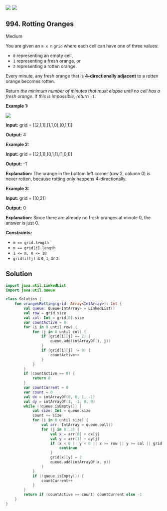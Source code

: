 [![](https://img.shields.io/github/stars/javadev/LeetCode-in-Kotlin?label=Stars&style=flat-square)](https://github.com/javadev/LeetCode-in-Kotlin)
[![](https://img.shields.io/github/forks/javadev/LeetCode-in-Kotlin?label=Fork%20me%20on%20GitHub%20&style=flat-square)](https://github.com/javadev/LeetCode-in-Kotlin/fork)

## 994\. Rotting Oranges

Medium

You are given an `m x n` `grid` where each cell can have one of three values:

*   `0` representing an empty cell,
*   `1` representing a fresh orange, or
*   `2` representing a rotten orange.

Every minute, any fresh orange that is **4-directionally adjacent** to a rotten orange becomes rotten.

Return _the minimum number of minutes that must elapse until no cell has a fresh orange_. If _this is impossible, return_ `-1`.

**Example 1:**

![](https://assets.leetcode.com/uploads/2019/02/16/oranges.png)

**Input:** grid = \[\[2,1,1],[1,1,0],[0,1,1]]

**Output:** 4

**Example 2:**

**Input:** grid = \[\[2,1,1],[0,1,1],[1,0,1]]

**Output:** -1

**Explanation:** The orange in the bottom left corner (row 2, column 0) is never rotten, because rotting only happens 4-directionally.

**Example 3:**

**Input:** grid = \[\[0,2]]

**Output:** 0

**Explanation:** Since there are already no fresh oranges at minute 0, the answer is just 0.

**Constraints:**

*   `m == grid.length`
*   `n == grid[i].length`
*   `1 <= m, n <= 10`
*   `grid[i][j]` is `0`, `1`, or `2`.

## Solution

```kotlin
import java.util.LinkedList
import java.util.Queue

class Solution {
    fun orangesRotting(grid: Array<IntArray>): Int {
        val queue: Queue<IntArray> = LinkedList()
        val row = grid.size
        val col: Int = grid[0].size
        var countActive = 0
        for (i in 0 until row) {
            for (j in 0 until col) {
                if (grid[i][j] == 2) {
                    queue.add(intArrayOf(i, j))
                }
                if (grid[i][j] != 0) {
                    countActive++
                }
            }
        }
        if (countActive == 0) {
            return 0
        }
        var countCurrent = 0
        var count = 0
        val dx = intArrayOf(0, 0, 1, -1)
        val dy = intArrayOf(1, -1, 0, 0)
        while (!queue.isEmpty()) {
            val size: Int = queue.size
            count += size
            for (i in 0 until size) {
                val arr: IntArray = queue.poll()
                for (j in 0..3) {
                    val x = arr[0] + dx[j]
                    val y = arr[1] + dy[j]
                    if (x < 0 || y < 0 || x >= row || y >= col || grid[x][y] != 1) {
                        continue
                    }
                    grid[x][y] = 2
                    queue.add(intArrayOf(x, y))
                }
            }
            if (!queue.isEmpty()) {
                countCurrent++
            }
        }
        return if (countActive == count) countCurrent else -1
    }
}
```